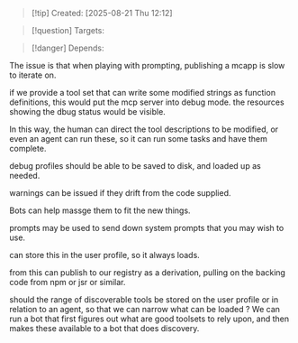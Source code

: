 
>[!tip] Created: [2025-08-21 Thu 12:12]

>[!question] Targets: 

>[!danger] Depends: 

The issue is that when playing with prompting, publishing a mcapp is slow to iterate on.

if we provide a tool set that can write some modified strings as function definitions, 
this would put the mcp server into debug mode.
the resources showing the dbug status would be visible.

In this way, the human can direct the tool descriptions to be modified, or even an agent can run these, so it can run some tasks and have them complete.

debug profiles should be able to be saved to disk, and loaded up as needed.

warnings can be issued if they drift from the code supplied.

Bots can help massge them to fit the new things.

prompts may be used to send down system prompts that you may wish to use.

can store this in the user profile, so it always loads.

from this can publish to our registry as a derivation, pulling on the backing code from npm or jsr or similar.

should the range of discoverable tools be stored on the user profile or in relation to an agent, so that we can narrow what can be loaded ?
We can run a bot that first figures out what are good toolsets to rely upon, and then makes these available to a bot that does discovery.